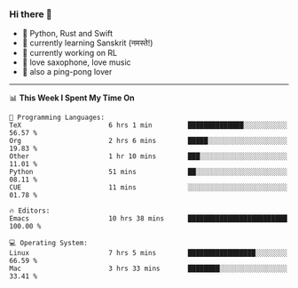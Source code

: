### Hi there 👋

- 📙 Python, Rust and Swift
- 🌱 currently learning Sanskrit (नमस्ते!)
- 🔭 currently working on RL
- 🎷 love saxophone, love music
- 🏓 also a ping-pong lover

<!--
**ZiqinGong/ZiqinGong** is a ✨ _special_ ✨ repository because its `README.md` (this file) appears on your GitHub profile.

Here are some ideas to get you started:

- 🔭 I’m currently working on ...
- 🌱 I’m currently learning ...
- 👯 I’m looking to collaborate on ...
- 🤔 I’m looking for help with ...
- 💬 Ask me about ...
- 📫 gongzq0301@sjtu.edu.cn
- 😄 Pronouns: ...
- ⚡ Fun fact: ...
-->

---

<!--START_SECTION:waka-->
📊 **This Week I Spent My Time On** 

```text
💬 Programming Languages: 
TeX                      6 hrs 1 min         ██████████████░░░░░░░░░░░   56.57 % 
Org                      2 hrs 6 mins        █████░░░░░░░░░░░░░░░░░░░░   19.83 % 
Other                    1 hr 10 mins        ███░░░░░░░░░░░░░░░░░░░░░░   11.01 % 
Python                   51 mins             ██░░░░░░░░░░░░░░░░░░░░░░░   08.11 % 
CUE                      11 mins             ░░░░░░░░░░░░░░░░░░░░░░░░░   01.78 % 

🔥 Editors: 
Emacs                    10 hrs 38 mins      █████████████████████████   100.00 % 

💻 Operating System: 
Linux                    7 hrs 5 mins        █████████████████░░░░░░░░   66.59 % 
Mac                      3 hrs 33 mins       ████████░░░░░░░░░░░░░░░░░   33.41 % 
```


<!--END_SECTION:waka-->
